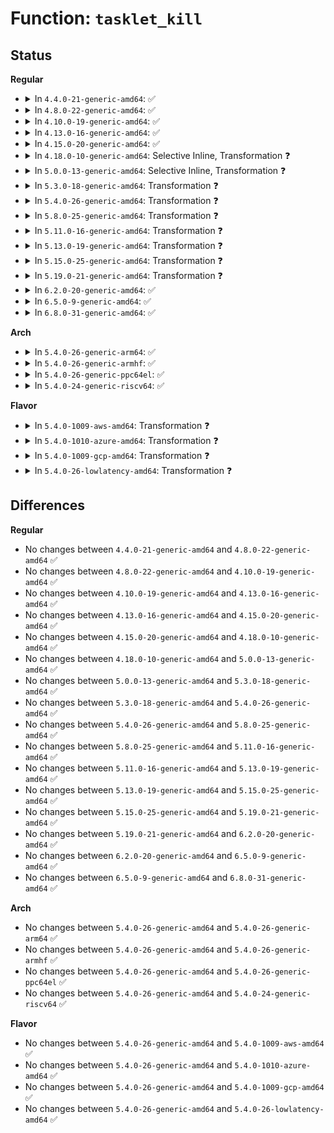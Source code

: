# Function: <code>tasklet_kill</code>

## Status
<b>Regular</b>
<ul>
<li>
<details>
<summary>In <code>4.4.0-21-generic-amd64</code>: ✅</summary>

```c
void tasklet_kill(struct tasklet_struct * t)
```

```json
{
  "name": "tasklet_kill",
  "collision_type": "Unique Global",
  "inline_type": "No",
  "funcs": [
    {
      "addr": 18446744071579389216,
      "name": "tasklet_kill",
      "external": true,
      "loc": "kernel/softirq.c:568",
      "file": "kernel/softirq.c",
      "inline": "seen, unknown",
      "caller_inline": [],
      "caller_func": [
        "net/xfrm/xfrm_state.c:xfrm_state_gc_task"
      ]
    }
  ],
  "symbols": [
    {
      "addr": 18446744071579389216,
      "name": "tasklet_kill",
      "section": ".text",
      "bind": "STB_GLOBAL",
      "size": 110
    }
  ]
}
```
</details>
</li>
<li>
<details>
<summary>In <code>4.8.0-22-generic-amd64</code>: ✅</summary>

```c
void tasklet_kill(struct tasklet_struct * t)
```

```json
{
  "name": "tasklet_kill",
  "collision_type": "Unique Global",
  "inline_type": "No",
  "funcs": [
    {
      "addr": 18446744071579402304,
      "name": "tasklet_kill",
      "external": true,
      "loc": "kernel/softirq.c:568",
      "file": "kernel/softirq.c",
      "inline": "seen, unknown",
      "caller_inline": [],
      "caller_func": [
        "net/xfrm/xfrm_state.c:xfrm_state_gc_task"
      ]
    }
  ],
  "symbols": [
    {
      "addr": 18446744071579402304,
      "name": "tasklet_kill",
      "section": ".text",
      "bind": "STB_GLOBAL",
      "size": 89
    }
  ]
}
```
</details>
</li>
<li>
<details>
<summary>In <code>4.10.0-19-generic-amd64</code>: ✅</summary>

```c
void tasklet_kill(struct tasklet_struct * t)
```

```json
{
  "name": "tasklet_kill",
  "collision_type": "Unique Global",
  "inline_type": "No",
  "funcs": [
    {
      "addr": 18446744071579422624,
      "name": "tasklet_kill",
      "external": true,
      "loc": "kernel/softirq.c:582",
      "file": "kernel/softirq.c",
      "inline": "seen, unknown",
      "caller_inline": [],
      "caller_func": [
        "net/xfrm/xfrm_state.c:xfrm_state_gc_task"
      ]
    }
  ],
  "symbols": [
    {
      "addr": 18446744071579422624,
      "name": "tasklet_kill",
      "section": ".text",
      "bind": "STB_GLOBAL",
      "size": 89
    }
  ]
}
```
</details>
</li>
<li>
<details>
<summary>In <code>4.13.0-16-generic-amd64</code>: ✅</summary>

```c
void tasklet_kill(struct tasklet_struct * t)
```

```json
{
  "name": "tasklet_kill",
  "collision_type": "Unique Global",
  "inline_type": "No",
  "funcs": [
    {
      "addr": 18446744071579409824,
      "name": "tasklet_kill",
      "external": true,
      "loc": "kernel/softirq.c:582",
      "file": "kernel/softirq.c",
      "inline": "seen, unknown",
      "caller_inline": [],
      "caller_func": [
        "net/xfrm/xfrm_state.c:xfrm_state_gc_task"
      ]
    }
  ],
  "symbols": [
    {
      "addr": 18446744071579409824,
      "name": "tasklet_kill",
      "section": ".text",
      "bind": "STB_GLOBAL",
      "size": 89
    }
  ]
}
```
</details>
</li>
<li>
<details>
<summary>In <code>4.15.0-20-generic-amd64</code>: ✅</summary>

```c
void tasklet_kill(struct tasklet_struct * t)
```

```json
{
  "name": "tasklet_kill",
  "collision_type": "Unique Global",
  "inline_type": "No",
  "funcs": [
    {
      "addr": 18446744071579437792,
      "name": "tasklet_kill",
      "external": true,
      "loc": "kernel/softirq.c:572",
      "file": "kernel/softirq.c",
      "inline": "seen, unknown",
      "caller_inline": [],
      "caller_func": [
        "drivers/usb/host/xhci-dbgtty.c:xhci_dbc_tty_unregister_device",
        "drivers/usb/host/xhci-dbgtty.c:xhci_dbc_tty_register_device",
        "net/xfrm/xfrm_state.c:xfrm_state_gc_task"
      ]
    }
  ],
  "symbols": [
    {
      "addr": 18446744071579437792,
      "name": "tasklet_kill",
      "section": ".text",
      "bind": "STB_GLOBAL",
      "size": 89
    }
  ]
}
```
</details>
</li>
<li>
<details>
<summary>In <code>4.18.0-10-generic-amd64</code>: Selective Inline, Transformation ❓</summary>

```c
void tasklet_kill(struct tasklet_struct * t)
```

```json
{
  "name": "tasklet_kill",
  "collision_type": "Unique Global",
  "inline_type": "Selective",
  "funcs": [
    {
      "addr": 0,
      "name": "tasklet_kill",
      "external": true,
      "loc": "kernel/softirq.c:559",
      "file": "kernel/softirq.c",
      "inline": "not declared, inlined",
      "caller_inline": [],
      "caller_func": [
        "drivers/usb/host/xhci-dbgtty.c:xhci_dbc_tty_unregister_device",
        "drivers/usb/host/xhci-dbgtty.c:xhci_dbc_tty_register_device",
        "net/xfrm/xfrm_state.c:xfrm_state_gc_task"
      ]
    }
  ],
  "symbols": [
    {
      "addr": 18446744071579456669,
      "name": "tasklet_kill.cold.20",
      "section": ".text",
      "bind": "STB_LOCAL",
      "size": 17
    },
    {
      "addr": 18446744071579453568,
      "name": "tasklet_kill",
      "section": ".text",
      "bind": "STB_GLOBAL",
      "size": 79
    }
  ]
}
```
</details>
</li>
<li>
<details>
<summary>In <code>5.0.0-13-generic-amd64</code>: Selective Inline, Transformation ❓</summary>

```c
void tasklet_kill(struct tasklet_struct * t)
```

```json
{
  "name": "tasklet_kill",
  "collision_type": "Unique Global",
  "inline_type": "Selective",
  "funcs": [
    {
      "addr": 0,
      "name": "tasklet_kill",
      "external": true,
      "loc": "kernel/softirq.c:560",
      "file": "kernel/softirq.c",
      "inline": "not declared, inlined",
      "caller_inline": [],
      "caller_func": [
        "drivers/usb/host/xhci-dbgtty.c:xhci_dbc_tty_unregister_device",
        "drivers/usb/host/xhci-dbgtty.c:xhci_dbc_tty_register_device",
        "net/xfrm/xfrm_state.c:___xfrm_state_destroy"
      ]
    }
  ],
  "symbols": [
    {
      "addr": 18446744071579490333,
      "name": "tasklet_kill.cold.22",
      "section": ".text",
      "bind": "STB_LOCAL",
      "size": 17
    },
    {
      "addr": 18446744071579487200,
      "name": "tasklet_kill",
      "section": ".text",
      "bind": "STB_GLOBAL",
      "size": 79
    }
  ]
}
```
</details>
</li>
<li>
<details>
<summary>In <code>5.3.0-18-generic-amd64</code>: Transformation ❓</summary>

```c
void tasklet_kill(struct tasklet_struct * t)
```

```json
{
  "name": "tasklet_kill",
  "collision_type": "Unique Global",
  "inline_type": "No",
  "funcs": [
    {
      "addr": 0,
      "name": "tasklet_kill",
      "external": true,
      "loc": "kernel/softirq.c:560",
      "file": "kernel/softirq.c",
      "inline": "seen, unknown",
      "caller_inline": [],
      "caller_func": [
        "drivers/usb/host/xhci-dbgtty.c:xhci_dbc_tty_unregister_device",
        "drivers/usb/host/xhci-dbgtty.c:xhci_dbc_tty_register_device"
      ]
    }
  ],
  "symbols": [
    {
      "addr": 18446744071579508189,
      "name": "tasklet_kill.cold",
      "section": ".text",
      "bind": "STB_LOCAL",
      "size": 17
    },
    {
      "addr": 18446744071579504880,
      "name": "tasklet_kill",
      "section": ".text",
      "bind": "STB_GLOBAL",
      "size": 94
    }
  ]
}
```
</details>
</li>
<li>
<details>
<summary>In <code>5.4.0-26-generic-amd64</code>: Transformation ❓</summary>

```c
void tasklet_kill(struct tasklet_struct * t)
```

```json
{
  "name": "tasklet_kill",
  "collision_type": "Unique Global",
  "inline_type": "No",
  "funcs": [
    {
      "addr": 0,
      "name": "tasklet_kill",
      "external": true,
      "loc": "kernel/softirq.c:560",
      "file": "kernel/softirq.c",
      "inline": "seen, unknown",
      "caller_inline": [],
      "caller_func": [
        "drivers/usb/host/xhci-dbgtty.c:xhci_dbc_tty_unregister_device",
        "drivers/usb/host/xhci-dbgtty.c:xhci_dbc_tty_register_device"
      ]
    }
  ],
  "symbols": [
    {
      "addr": 18446744071579534237,
      "name": "tasklet_kill.cold",
      "section": ".text",
      "bind": "STB_LOCAL",
      "size": 17
    },
    {
      "addr": 18446744071579530928,
      "name": "tasklet_kill",
      "section": ".text",
      "bind": "STB_GLOBAL",
      "size": 94
    }
  ]
}
```
</details>
</li>
<li>
<details>
<summary>In <code>5.8.0-25-generic-amd64</code>: Transformation ❓</summary>

```c
void tasklet_kill(struct tasklet_struct * t)
```

```json
{
  "name": "tasklet_kill",
  "collision_type": "Unique Global",
  "inline_type": "No",
  "funcs": [
    {
      "addr": 0,
      "name": "tasklet_kill",
      "external": true,
      "loc": "kernel/softirq.c:587",
      "file": "kernel/softirq.c",
      "inline": "seen, unknown",
      "caller_inline": [],
      "caller_func": [
        "drivers/usb/host/xhci-dbgtty.c:xhci_dbc_tty_unregister_device",
        "drivers/usb/host/xhci-dbgtty.c:xhci_dbc_tty_register_device"
      ]
    }
  ],
  "symbols": [
    {
      "addr": 18446744071579565197,
      "name": "tasklet_kill.cold",
      "section": ".text",
      "bind": "STB_LOCAL",
      "size": 17
    },
    {
      "addr": 18446744071579561408,
      "name": "tasklet_kill",
      "section": ".text",
      "bind": "STB_GLOBAL",
      "size": 94
    }
  ]
}
```
</details>
</li>
<li>
<details>
<summary>In <code>5.11.0-16-generic-amd64</code>: Transformation ❓</summary>

```c
void tasklet_kill(struct tasklet_struct * t)
```

```json
{
  "name": "tasklet_kill",
  "collision_type": "Unique Global",
  "inline_type": "No",
  "funcs": [
    {
      "addr": 0,
      "name": "tasklet_kill",
      "external": true,
      "loc": "kernel/softirq.c:607",
      "file": "kernel/softirq.c",
      "inline": "seen, unknown",
      "caller_inline": [],
      "caller_func": [
        "drivers/usb/host/xhci-dbgtty.c:xhci_dbc_tty_unregister_device",
        "drivers/usb/host/xhci-dbgtty.c:xhci_dbc_tty_register_device"
      ]
    }
  ],
  "symbols": [
    {
      "addr": 18446744071591278574,
      "name": "tasklet_kill.cold",
      "section": ".text",
      "bind": "STB_LOCAL",
      "size": 17
    },
    {
      "addr": 18446744071579542928,
      "name": "tasklet_kill",
      "section": ".text",
      "bind": "STB_GLOBAL",
      "size": 94
    }
  ]
}
```
</details>
</li>
<li>
<details>
<summary>In <code>5.13.0-19-generic-amd64</code>: Transformation ❓</summary>

```c
void tasklet_kill(struct tasklet_struct * t)
```

```json
{
  "name": "tasklet_kill",
  "collision_type": "Unique Global",
  "inline_type": "No",
  "funcs": [
    {
      "addr": 0,
      "name": "tasklet_kill",
      "external": true,
      "loc": "kernel/softirq.c:863",
      "file": "kernel/softirq.c",
      "inline": "seen, unknown",
      "caller_inline": [],
      "caller_func": [
        "drivers/dma/lgm/lgm-dma.c:ldma_synchronize",
        "drivers/usb/host/xhci-dbgtty.c:xhci_dbc_tty_unregister_device",
        "drivers/usb/host/xhci-dbgtty.c:xhci_dbc_tty_register_device"
      ]
    }
  ],
  "symbols": [
    {
      "addr": 18446744071591221472,
      "name": "tasklet_kill.cold",
      "section": ".text",
      "bind": "STB_LOCAL",
      "size": 17
    },
    {
      "addr": 18446744071579547584,
      "name": "tasklet_kill",
      "section": ".text",
      "bind": "STB_GLOBAL",
      "size": 202
    }
  ]
}
```
</details>
</li>
<li>
<details>
<summary>In <code>5.15.0-25-generic-amd64</code>: Transformation ❓</summary>

```c
void tasklet_kill(struct tasklet_struct * t)
```

```json
{
  "name": "tasklet_kill",
  "collision_type": "Unique Global",
  "inline_type": "No",
  "funcs": [
    {
      "addr": 0,
      "name": "tasklet_kill",
      "external": true,
      "loc": "kernel/softirq.c:862",
      "file": "kernel/softirq.c",
      "inline": "seen, unknown",
      "caller_inline": [],
      "caller_func": [
        "drivers/dma/lgm/lgm-dma.c:ldma_synchronize",
        "drivers/usb/host/xhci-dbgtty.c:xhci_dbc_tty_unregister_device",
        "drivers/usb/host/xhci-dbgtty.c:xhci_dbc_tty_register_device"
      ]
    }
  ],
  "symbols": [
    {
      "addr": 18446744071592100500,
      "name": "tasklet_kill.cold",
      "section": ".text",
      "bind": "STB_LOCAL",
      "size": 17
    },
    {
      "addr": 18446744071579619856,
      "name": "tasklet_kill",
      "section": ".text",
      "bind": "STB_GLOBAL",
      "size": 202
    }
  ]
}
```
</details>
</li>
<li>
<details>
<summary>In <code>5.19.0-21-generic-amd64</code>: Transformation ❓</summary>

```c
void tasklet_kill(struct tasklet_struct * t)
```

```json
{
  "name": "tasklet_kill",
  "collision_type": "Unique Global",
  "inline_type": "No",
  "funcs": [
    {
      "addr": 0,
      "name": "tasklet_kill",
      "external": true,
      "loc": "kernel/softirq.c:876",
      "file": "kernel/softirq.c",
      "inline": "seen, unknown",
      "caller_inline": [],
      "caller_func": [
        "drivers/dma/lgm/lgm-dma.c:ldma_synchronize",
        "drivers/usb/host/xhci-dbgtty.c:xhci_dbc_tty_unregister_device",
        "drivers/usb/host/xhci-dbgtty.c:xhci_dbc_tty_register_device"
      ]
    }
  ],
  "symbols": [
    {
      "addr": 18446744071593868070,
      "name": "tasklet_kill.cold",
      "section": ".text",
      "bind": "STB_LOCAL",
      "size": 17
    },
    {
      "addr": 18446744071579714384,
      "name": "tasklet_kill",
      "section": ".text",
      "bind": "STB_GLOBAL",
      "size": 238
    }
  ]
}
```
</details>
</li>
<li>
<details>
<summary>In <code>6.2.0-20-generic-amd64</code>: ✅</summary>

```c
void tasklet_kill(struct tasklet_struct * t)
```

```json
{
  "name": "tasklet_kill",
  "collision_type": "Unique Global",
  "inline_type": "No",
  "funcs": [
    {
      "addr": 18446744071579840992,
      "name": "tasklet_kill",
      "external": true,
      "loc": "kernel/softirq.c:876",
      "file": "kernel/softirq.c",
      "inline": "seen, unknown",
      "caller_inline": [],
      "caller_func": [
        "drivers/dma/hsu/hsu.c:hsu_dma_remove",
        "drivers/dma/hsu/hsu.c:hsu_dma_synchronize",
        "drivers/dma/lgm/lgm-dma.c:ldma_synchronize",
        "drivers/usb/host/xhci-dbgtty.c:xhci_dbc_tty_unregister_device",
        "drivers/usb/host/xhci-dbgtty.c:xhci_dbc_tty_register_device"
      ]
    }
  ],
  "symbols": [
    {
      "addr": 18446744071579840992,
      "name": "tasklet_kill",
      "section": ".text",
      "bind": "STB_GLOBAL",
      "size": 259
    }
  ]
}
```
</details>
</li>
<li>
<details>
<summary>In <code>6.5.0-9-generic-amd64</code>: ✅</summary>

```c
void tasklet_kill(struct tasklet_struct * t)
```

```json
{
  "name": "tasklet_kill",
  "collision_type": "Unique Global",
  "inline_type": "No",
  "funcs": [
    {
      "addr": 18446744071579890976,
      "name": "tasklet_kill",
      "external": true,
      "loc": "kernel/softirq.c:863",
      "file": "kernel/softirq.c",
      "inline": "seen, unknown",
      "caller_inline": [],
      "caller_func": [
        "drivers/dma/hsu/hsu.c:hsu_dma_remove",
        "drivers/dma/hsu/hsu.c:hsu_dma_synchronize",
        "drivers/dma/lgm/lgm-dma.c:ldma_synchronize",
        "drivers/usb/host/xhci-dbgtty.c:xhci_dbc_tty_unregister_device",
        "drivers/usb/host/xhci-dbgtty.c:xhci_dbc_tty_register_device"
      ]
    }
  ],
  "symbols": [
    {
      "addr": 18446744071579890976,
      "name": "tasklet_kill",
      "section": ".text",
      "bind": "STB_GLOBAL",
      "size": 259
    }
  ]
}
```
</details>
</li>
<li>
<details>
<summary>In <code>6.8.0-31-generic-amd64</code>: ✅</summary>

```c
void tasklet_kill(struct tasklet_struct * t)
```

```json
{
  "name": "tasklet_kill",
  "collision_type": "Unique Global",
  "inline_type": "No",
  "funcs": [
    {
      "addr": 18446744071579929552,
      "name": "tasklet_kill",
      "external": true,
      "loc": "kernel/softirq.c:863",
      "file": "kernel/softirq.c",
      "inline": "seen, unknown",
      "caller_inline": [],
      "caller_func": [
        "drivers/dma/hsu/hsu.c:hsu_dma_remove",
        "drivers/dma/hsu/hsu.c:hsu_dma_synchronize",
        "drivers/dma/lgm/lgm-dma.c:ldma_synchronize",
        "drivers/usb/host/xhci-dbgtty.c:xhci_dbc_tty_unregister_device",
        "drivers/usb/host/xhci-dbgtty.c:xhci_dbc_tty_register_device"
      ]
    }
  ],
  "symbols": [
    {
      "addr": 18446744071579929552,
      "name": "tasklet_kill",
      "section": ".text",
      "bind": "STB_GLOBAL",
      "size": 259
    }
  ]
}
```
</details>
</li>
</ul>
<b>Arch</b>
<ul>
<li>
<details>
<summary>In <code>5.4.0-26-generic-arm64</code>: ✅</summary>

```c
void tasklet_kill(struct tasklet_struct * t)
```

```json
{
  "name": "tasklet_kill",
  "collision_type": "Unique Global",
  "inline_type": "No",
  "funcs": [
    {
      "addr": 18446603336490674488,
      "name": "tasklet_kill",
      "external": true,
      "loc": "kernel/softirq.c:560",
      "file": "kernel/softirq.c",
      "inline": "seen, unknown",
      "caller_inline": [],
      "caller_func": [
        "drivers/dma/amba-pl08x.c:pl08x_synchronize",
        "drivers/dma/bcm2835-dma.c:bcm2835_dma_free",
        "drivers/dma/bcm2835-dma.c:bcm2835_dma_synchronize",
        "drivers/dma/mv_xor_v2.c:mv_xor_v2_remove",
        "drivers/dma/ipu/ipu_idmac.c:ipu_remove",
        "drivers/net/ethernet/smsc/smc91x.c:smc_close",
        "drivers/usb/host/xhci-dbgtty.c:xhci_dbc_tty_unregister_device",
        "drivers/usb/host/xhci-dbgtty.c:xhci_dbc_tty_register_device"
      ]
    }
  ],
  "symbols": [
    {
      "addr": 18446603336490674488,
      "name": "tasklet_kill",
      "section": ".text",
      "bind": "STB_GLOBAL",
      "size": 256
    }
  ]
}
```
</details>
</li>
<li>
<details>
<summary>In <code>5.4.0-26-generic-armhf</code>: ✅</summary>

```c
void tasklet_kill(struct tasklet_struct * t)
```

```json
{
  "name": "tasklet_kill",
  "collision_type": "Unique Global",
  "inline_type": "No",
  "funcs": [
    {
      "addr": 3224745908,
      "name": "tasklet_kill",
      "external": true,
      "loc": "kernel/softirq.c:560",
      "file": "kernel/softirq.c",
      "inline": "seen, unknown",
      "caller_inline": [],
      "caller_func": [
        "drivers/dma/amba-pl08x.c:pl08x_synchronize",
        "drivers/dma/ipu/ipu_idmac.c:ipu_remove",
        "drivers/dma/tegra20-apb-dma.c:tegra_dma_remove",
        "drivers/dma/tegra20-apb-dma.c:tegra_dma_probe",
        "drivers/dma/ti/edma.c:edma_remove",
        "drivers/dma/ti/edma.c:edma_synchronize",
        "drivers/dma/ti/omap-dma.c:omap_dma_free",
        "drivers/dma/ti/omap-dma.c:omap_dma_synchronize",
        "drivers/usb/host/xhci-dbgtty.c:xhci_dbc_tty_unregister_device",
        "drivers/usb/host/xhci-dbgtty.c:xhci_dbc_tty_register_device"
      ]
    }
  ],
  "symbols": [
    {
      "addr": 3224745908,
      "name": "tasklet_kill",
      "section": ".text",
      "bind": "STB_GLOBAL",
      "size": 148
    }
  ]
}
```
</details>
</li>
<li>
<details>
<summary>In <code>5.4.0-26-generic-ppc64el</code>: ✅</summary>

```c
void tasklet_kill(struct tasklet_struct * t)
```

```json
{
  "name": "tasklet_kill",
  "collision_type": "Unique Global",
  "inline_type": "No",
  "funcs": [
    {
      "addr": 13835058055283497744,
      "name": "tasklet_kill",
      "external": true,
      "loc": "kernel/softirq.c:560",
      "file": "kernel/softirq.c",
      "inline": "seen, unknown",
      "caller_inline": [],
      "caller_func": [
        "drivers/usb/host/xhci-dbgtty.c:xhci_dbc_tty_unregister_device",
        "drivers/usb/host/xhci-dbgtty.c:xhci_dbc_tty_register_device"
      ]
    }
  ],
  "symbols": [
    {
      "addr": 13835058055283497744,
      "name": "tasklet_kill",
      "section": ".text",
      "bind": "STB_GLOBAL",
      "size": 280
    }
  ]
}
```
</details>
</li>
<li>
<details>
<summary>In <code>5.4.0-24-generic-riscv64</code>: ✅</summary>

```c
void tasklet_kill(struct tasklet_struct * t)
```

```json
{
  "name": "tasklet_kill",
  "collision_type": "Unique Global",
  "inline_type": "No",
  "funcs": [
    {
      "addr": 18446743936271412440,
      "name": "tasklet_kill",
      "external": true,
      "loc": "kernel/softirq.c:560",
      "file": "kernel/softirq.c",
      "inline": "seen, unknown",
      "caller_inline": [],
      "caller_func": [
        "drivers/usb/host/xhci-dbgtty.c:xhci_dbc_tty_unregister_device",
        "drivers/usb/host/xhci-dbgtty.c:xhci_dbc_tty_register_device"
      ]
    }
  ],
  "symbols": [
    {
      "addr": 18446743936271412440,
      "name": "tasklet_kill",
      "section": ".text",
      "bind": "STB_GLOBAL",
      "size": 138
    }
  ]
}
```
</details>
</li>
</ul>
<b>Flavor</b>
<ul>
<li>
<details>
<summary>In <code>5.4.0-1009-aws-amd64</code>: Transformation ❓</summary>

```c
void tasklet_kill(struct tasklet_struct * t)
```

```json
{
  "name": "tasklet_kill",
  "collision_type": "Unique Global",
  "inline_type": "No",
  "funcs": [
    {
      "addr": 0,
      "name": "tasklet_kill",
      "external": true,
      "loc": "kernel/softirq.c:560",
      "file": "kernel/softirq.c",
      "inline": "seen, unknown",
      "caller_inline": [],
      "caller_func": []
    }
  ],
  "symbols": [
    {
      "addr": 18446744071579507901,
      "name": "tasklet_kill.cold",
      "section": ".text",
      "bind": "STB_LOCAL",
      "size": 17
    },
    {
      "addr": 18446744071579504592,
      "name": "tasklet_kill",
      "section": ".text",
      "bind": "STB_GLOBAL",
      "size": 94
    }
  ]
}
```
</details>
</li>
<li>
<details>
<summary>In <code>5.4.0-1010-azure-amd64</code>: Transformation ❓</summary>

```c
void tasklet_kill(struct tasklet_struct * t)
```

```json
{
  "name": "tasklet_kill",
  "collision_type": "Unique Global",
  "inline_type": "No",
  "funcs": [
    {
      "addr": 0,
      "name": "tasklet_kill",
      "external": true,
      "loc": "kernel/softirq.c:560",
      "file": "kernel/softirq.c",
      "inline": "seen, unknown",
      "caller_inline": [],
      "caller_func": [
        "drivers/usb/host/xhci-dbgtty.c:xhci_dbc_tty_unregister_device",
        "drivers/usb/host/xhci-dbgtty.c:xhci_dbc_tty_register_device",
        "drivers/hv/vmbus_drv.c:vmbus_exit",
        "drivers/hv/channel_mgmt.c:vmbus_add_channel_work",
        "drivers/hv/channel_mgmt.c:hv_process_channel_removal"
      ]
    }
  ],
  "symbols": [
    {
      "addr": 18446744071579436701,
      "name": "tasklet_kill.cold",
      "section": ".text",
      "bind": "STB_LOCAL",
      "size": 17
    },
    {
      "addr": 18446744071579433456,
      "name": "tasklet_kill",
      "section": ".text",
      "bind": "STB_GLOBAL",
      "size": 94
    }
  ]
}
```
</details>
</li>
<li>
<details>
<summary>In <code>5.4.0-1009-gcp-amd64</code>: Transformation ❓</summary>

```c
void tasklet_kill(struct tasklet_struct * t)
```

```json
{
  "name": "tasklet_kill",
  "collision_type": "Unique Global",
  "inline_type": "No",
  "funcs": [
    {
      "addr": 0,
      "name": "tasklet_kill",
      "external": true,
      "loc": "kernel/softirq.c:560",
      "file": "kernel/softirq.c",
      "inline": "seen, unknown",
      "caller_inline": [],
      "caller_func": [
        "drivers/usb/host/xhci-dbgtty.c:xhci_dbc_tty_unregister_device",
        "drivers/usb/host/xhci-dbgtty.c:xhci_dbc_tty_register_device"
      ]
    }
  ],
  "symbols": [
    {
      "addr": 18446744071579507821,
      "name": "tasklet_kill.cold",
      "section": ".text",
      "bind": "STB_LOCAL",
      "size": 17
    },
    {
      "addr": 18446744071579504512,
      "name": "tasklet_kill",
      "section": ".text",
      "bind": "STB_GLOBAL",
      "size": 94
    }
  ]
}
```
</details>
</li>
<li>
<details>
<summary>In <code>5.4.0-26-lowlatency-amd64</code>: Transformation ❓</summary>

```c
void tasklet_kill(struct tasklet_struct * t)
```

```json
{
  "name": "tasklet_kill",
  "collision_type": "Unique Global",
  "inline_type": "No",
  "funcs": [
    {
      "addr": 0,
      "name": "tasklet_kill",
      "external": true,
      "loc": "kernel/softirq.c:560",
      "file": "kernel/softirq.c",
      "inline": "seen, unknown",
      "caller_inline": [],
      "caller_func": [
        "drivers/usb/host/xhci-dbgtty.c:xhci_dbc_tty_unregister_device",
        "drivers/usb/host/xhci-dbgtty.c:xhci_dbc_tty_register_device"
      ]
    }
  ],
  "symbols": [
    {
      "addr": 18446744071579540621,
      "name": "tasklet_kill.cold",
      "section": ".text",
      "bind": "STB_LOCAL",
      "size": 17
    },
    {
      "addr": 18446744071579537152,
      "name": "tasklet_kill",
      "section": ".text",
      "bind": "STB_GLOBAL",
      "size": 94
    }
  ]
}
```
</details>
</li>
</ul>

## Differences
<b>Regular</b>
<ul>
<li>
No changes between <code>4.4.0-21-generic-amd64</code> and <code>4.8.0-22-generic-amd64</code> ✅
</li>
<li>
No changes between <code>4.8.0-22-generic-amd64</code> and <code>4.10.0-19-generic-amd64</code> ✅
</li>
<li>
No changes between <code>4.10.0-19-generic-amd64</code> and <code>4.13.0-16-generic-amd64</code> ✅
</li>
<li>
No changes between <code>4.13.0-16-generic-amd64</code> and <code>4.15.0-20-generic-amd64</code> ✅
</li>
<li>
No changes between <code>4.15.0-20-generic-amd64</code> and <code>4.18.0-10-generic-amd64</code> ✅
</li>
<li>
No changes between <code>4.18.0-10-generic-amd64</code> and <code>5.0.0-13-generic-amd64</code> ✅
</li>
<li>
No changes between <code>5.0.0-13-generic-amd64</code> and <code>5.3.0-18-generic-amd64</code> ✅
</li>
<li>
No changes between <code>5.3.0-18-generic-amd64</code> and <code>5.4.0-26-generic-amd64</code> ✅
</li>
<li>
No changes between <code>5.4.0-26-generic-amd64</code> and <code>5.8.0-25-generic-amd64</code> ✅
</li>
<li>
No changes between <code>5.8.0-25-generic-amd64</code> and <code>5.11.0-16-generic-amd64</code> ✅
</li>
<li>
No changes between <code>5.11.0-16-generic-amd64</code> and <code>5.13.0-19-generic-amd64</code> ✅
</li>
<li>
No changes between <code>5.13.0-19-generic-amd64</code> and <code>5.15.0-25-generic-amd64</code> ✅
</li>
<li>
No changes between <code>5.15.0-25-generic-amd64</code> and <code>5.19.0-21-generic-amd64</code> ✅
</li>
<li>
No changes between <code>5.19.0-21-generic-amd64</code> and <code>6.2.0-20-generic-amd64</code> ✅
</li>
<li>
No changes between <code>6.2.0-20-generic-amd64</code> and <code>6.5.0-9-generic-amd64</code> ✅
</li>
<li>
No changes between <code>6.5.0-9-generic-amd64</code> and <code>6.8.0-31-generic-amd64</code> ✅
</li>
</ul>
<b>Arch</b>
<ul>
<li>
No changes between <code>5.4.0-26-generic-amd64</code> and <code>5.4.0-26-generic-arm64</code> ✅
</li>
<li>
No changes between <code>5.4.0-26-generic-amd64</code> and <code>5.4.0-26-generic-armhf</code> ✅
</li>
<li>
No changes between <code>5.4.0-26-generic-amd64</code> and <code>5.4.0-26-generic-ppc64el</code> ✅
</li>
<li>
No changes between <code>5.4.0-26-generic-amd64</code> and <code>5.4.0-24-generic-riscv64</code> ✅
</li>
</ul>
<b>Flavor</b>
<ul>
<li>
No changes between <code>5.4.0-26-generic-amd64</code> and <code>5.4.0-1009-aws-amd64</code> ✅
</li>
<li>
No changes between <code>5.4.0-26-generic-amd64</code> and <code>5.4.0-1010-azure-amd64</code> ✅
</li>
<li>
No changes between <code>5.4.0-26-generic-amd64</code> and <code>5.4.0-1009-gcp-amd64</code> ✅
</li>
<li>
No changes between <code>5.4.0-26-generic-amd64</code> and <code>5.4.0-26-lowlatency-amd64</code> ✅
</li>
</ul>
